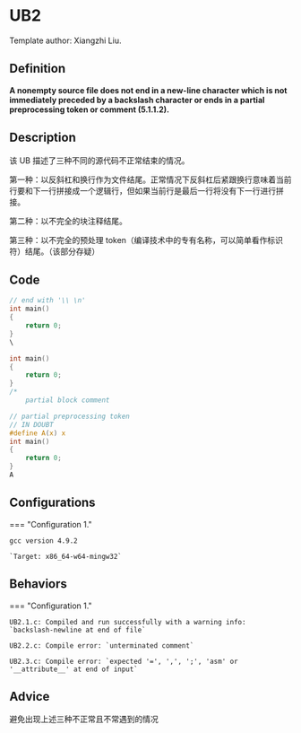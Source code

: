 # UB2

Template author: Xiangzhi Liu.

##  Definition

**A nonempty source file does not end in a new-line character which is not immediately preceded by a backslash character or ends in a partial preprocessing token or comment (5.1.1.2).**

## Description

该 UB 描述了三种不同的源代码不正常结束的情况。

第一种：以反斜杠和换行作为文件结尾。正常情况下反斜杠后紧跟换行意味着当前行要和下一行拼接成一个逻辑行，但如果当前行是最后一行将没有下一行进行拼接。

第二种：以不完全的块注释结尾。

第三种：以不完全的预处理 token（编译技术中的专有名称，可以简单看作标识符）结尾。（该部分存疑）

## Code

```c title="UB2.1.c"
// end with '\\ \n'
int main()
{
    return 0;
}
\

```

```c title="UB2.2.c"
int main()
{
    return 0;
}
/*
    partial block comment
```

```c title="UB2.3.c"
// partial preprocessing token
// IN DOUBT 
#define A(x) x
int main()
{
    return 0;
}
A
```
## Configurations

=== "Configuration 1."

    gcc version 4.9.2 

    `Target: x86_64-w64-mingw32`

## Behaviors

=== "Configuration 1."

    UB2.1.c: Compiled and run successfully with a warning info: `backslash-newline at end of file`

    UB2.2.c: Compile error: `unterminated comment`

    UB2.3.c: Compile error: `expected '=', ',', ';', 'asm' or '__attribute__' at end of input`

## Advice

避免出现上述三种不正常且不常遇到的情况

